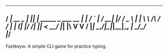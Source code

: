 
                                                                                        
                                                                                        
   __           _   _                       
  / _| __ _ ___| |_| | _____ _   ___      __
 | |_ / _` |_  / __| |/ / _ \ | | \ \ /\ / /
 |  _| (_| |/ /| |_|   <  __/ |_| |\ V  V / 
 |_|  \__,_/___|\__|_|\_\___|\__, | \_/\_/  
                             |___/          
-----------

Faztkeyw: A simple CLI game for practice typing.
